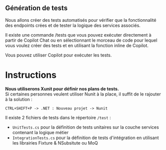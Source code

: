 ## Génération de tests
Nous allons créer des tests automatisés pour vérifier que la fonctionnalité des endpoints crées et de tester la logique des services associés.

Il existe une commande /tests que vous pouvez exécuter directement à partir de Copilot Chat ou en sélectionnant le morceau de code pour lequel vous voulez créer des tests et en utilisant la fonction inline de Copilot.

Vous pouvez utiliser Copilot pour exécuter les tests.

# Instructions
**Nous utiliserons Xunit pour définir nos plans de tests.**  
 Si certaines personnes veulent utiliser Nunit à la place, il suffit de le rajouter à la solution :  
``` 
CTRL+SHIFT+P -> .NET : Nouveau projet -> Nunit
```

Il existe 2 fichiers de tests dans le répertoire `/test` :
- `UnitTests.cs` pour la définition de tests unitaires sur la couche services contenant la logique métier
- `IntegrationTests.cs` pour la définition de tests d'intégration en utilisant les librairies Fixture & NSubsitute ou MoQ